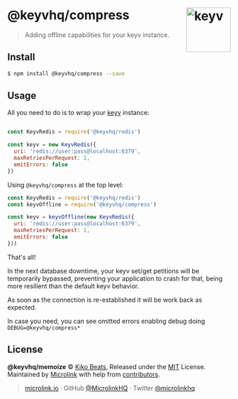 # @keyvhq/compress [<img width="100" align="right" src="https://keyv.js.org/media/logo-sunset.svg" alt="keyv">](https://github.com/microlinkhq/keyv)

> Adding offline capabilities for your keyv instance.

## Install

```bash
$ npm install @keyvhq/compress --save
```

## Usage

All you need to do is to wrap your [keyv](https://keyv.js.org) instance:

```js

const KeyvRedis = require('@keyvhq/redis')

const keyv = new KeyvRedis({
  uri: 'redis://user:pass@localhost:6379',
  maxRetriesPerRequest: 1,
  emitErrors: false
})
```

Using `@keyvhq/compress` at the top level:

```js
const KeyvRedis = require('@keyvhq/redis')
const keyvOffline = require('@keyvhq/compress')

const keyv = keyvOffline(new KeyvRedis({
  uri: 'redis://user:pass@localhost:6379',
  maxRetriesPerRequest: 1,
  emitErrors: false
}))
```

That's all!

In the next database downtime, your keyv set/get petitions will be temporarily bypassed, preventing your application to crash for that, being more resilient than the default keyv behavior.

As soon as the connection is re-established it will be work back as expected.

In case you need, you can see omitted errors enabling debug doing `DEBUG=@keyvhq/compress*`

## License

**@keyvhq/memoize** © [Kiko Beats](https://kikobeats.com), Released under the [MIT](https://github.com/microlinkhq/keyv/blob/master/LICENSE.md) License.<br/>
Maintained by [Microlink](https://microlink.io) with help from [contributors](https://github.com/microlinkhq/keyv/contributors).

> [microlink.io](https://microlink.io) · GitHub [@MicrolinkHQ](https://github.com/microlinkhq) · Twitter [@microlinkhq](https://twitter.com/microlinkhq)
